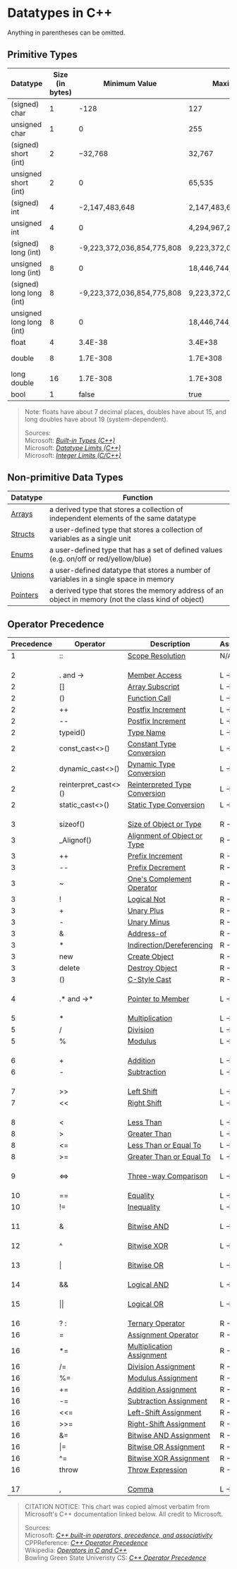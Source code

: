 # Datatypes in C++
Anything in parentheses can be omitted.

## Primitive Types
| Datatype | Size (in bytes) | Minimum Value | Maximum Value | Literal Suffix |
| -------- | --------------- | ------------- | ------------- | -------------- | 
| (signed) char | 1 | -128 | 127 | N/A |  
| unsigned char | 1 | 0 | 255 | N/A |  
| (signed) short (int) | 2 | −32,768 | 32,767 | N/A |  
| unsigned short (int) | 2 | 0 | 65,535 | u/U |  
| (signed) int | 4 | -2,147,483,648 | 2,147,483,647 | N/A (default) |  
| unsigned int | 4 | 0 | 4,294,967,295  | u/U |  
| (signed) long (int) | 8 | -9,223,372,036,854,775,808 | 9,223,372,036,854,775,807 | l/L |  
| unsigned long (int) | 8 | 0 | 18,446,744,073,709,551,615 | ul/UL |
| (signed) long long (int) | 8 | -9,223,372,036,854,775,808 | 9,223,372,036,854,775,807 | ll/LL | 
| unsigned long long (int) | 8 | 0 | 18,446,744,073,709,551,615 | %ull/ULL |  
| float | 4 | 3.4E-38 | 3.4E+38 | f |
| double | 8 | 1.7E-308 | 1.7E+308 | N/A (default) |
| long double | 16 | 1.7E-308 | 1.7E+308 | L |
| bool | 1 | false | true | N/A |
> Note: floats have about 7 decimal places, doubles have about 15, and long doubles have about 19 (system-dependent). <br />
> 
> Sources: <br />
> Microsoft: [_Built-in Types (C++)_](https://docs.microsoft.com/en-us/cpp/cpp/fundamental-types-cpp?view=msvc-160) <br />
> Microsoft: [_Datatype Limits (C++)_](https://docs.microsoft.com/en-us/cpp/cpp/data-type-ranges?view=msvc-160) <br />
> Microsoft: [_Integer Limits (C/C++)_](https://docs.microsoft.com/en-us/cpp/c-language/cpp-integer-limits?view=msvc-160) <br />

## Non-primitive Data Types
| Datatype | Function |
| -------- | -------- |
| [Arrays](https://github.com/EthanC2/Notes-and-Writeups/blob/main/C%2B%2B/Data%20and%20Data%20Types/Arrays.md) | a derived type that stores a collection of independent elements of the same datatype |
| [Structs](https://github.com/EthanC2/Notes-and-Writeups/blob/main/C++/Data%20and%20Data%20Types/Structures.md) | a user-defined type that stores a collection of variables as a single unit |
| [Enums](https://github.com/EthanC2/Notes-and-Writeups/blob/main/C%2B%2B/Data%20and%20Data%20Types/Enumerations.md) | a user-defined type that has a set of defined values (e.g. on/off or red/yellow/blue) |
| [Unions](https://github.com/EthanC2/Notes-and-Writeups/blob/main/C%2B%2B/Data%20and%20Data%20Types/Unions.md) | a user-defined datatype that stores a number of variables in a single space in memory |
| [Pointers](https://github.com/EthanC2/Notes-and-Writeups/blob/main/C%2B%2B/Data%20and%20Data%20Types/Pointers.md) | a derived type that stores the memory address of an object in memory (not the class kind of object) |

## Operator Precedence
| Precedence	| Operator | Description | Associativity |
| ----------- | -------- | ----------- | ------------- |
| 1 | :: | [Scope Resolution](https://docs.microsoft.com/en-us/cpp/cpp/scope-resolution-operator?view=msvc-160) | N/A |
|  |  |  |  |
|  |  |  |  |
|  |  |  |  |
| 2 | . and -> | [Member Access](https://docs.microsoft.com/en-us/cpp/cpp/member-access-operators-dot-and?view=msvc-160) | L -> R |
| 2 | \[\] | [Array Subscript](https://docs.microsoft.com/en-us/cpp/cpp/subscript-operator?view=msvc-160) | L -> R |
| 2 | () | [Function Call](https://docs.microsoft.com/en-us/cpp/cpp/function-call-operator-parens?view=msvc-160) | L -> R |
| 2 | ++ | [Postfix Increment](https://docs.microsoft.com/en-us/cpp/cpp/postfix-increment-and-decrement-operators-increment-and-decrement?view=msvc-160) | L -> R |
| 2 | -- | [Postfix Increment](https://docs.microsoft.com/en-us/cpp/cpp/postfix-increment-and-decrement-operators-increment-and-decrement?view=msvc-160) | L -> R |
| 2 | typeid() | [Type Name](https://docs.microsoft.com/en-us/cpp/cpp/typeid-operator?view=msvc-160) | L -> R |
| 2 | const_cast\<\>() | [Constant Type Conversion](https://docs.microsoft.com/en-us/cpp/cpp/const-cast-operator?view=msvc-160) | L -> R |
| 2 | dynamic_cast\<\>() | [Dynamic Type Conversion](https://docs.microsoft.com/en-us/cpp/cpp/dynamic-cast-operator?view=msvc-160) | L -> R |
| 2 | reinterpret_cast\<\>() | [Reinterpreted Type Conversion](https://docs.microsoft.com/en-us/cpp/cpp/reinterpret-cast-operator?view=msvc-160) | L -> R |
| 2 | static_cast\<\>() | [Static Type Conversion](https://docs.microsoft.com/en-us/cpp/cpp/static-cast-operator?view=msvc-160) | L -> R |
|  |  |  |  |
|  |  |  |  |
|  |  |  |  |
| 3 | sizeof() | [Size of Object or Type](https://docs.microsoft.com/en-us/cpp/cpp/sizeof-operator?view=msvc-160) | R -> L |
| 3 | \_Alignof() | [Alignment of Object or Type](https://en.cppreference.com/w/c/language/_Alignof) | R -> L |
| 3 | ++ | [Prefix Increment](https://docs.microsoft.com/en-us/cpp/cpp/prefix-increment-and-decrement-operators-increment-and-decrement?view=msvc-160) | R -> L |
| 3 | -- | [Prefix Decrement](https://docs.microsoft.com/en-us/cpp/cpp/prefix-increment-and-decrement-operators-increment-and-decrement?view=msvc-160) | R -> L |
| 3 | ~ | [One's Complement Operator](https://docs.microsoft.com/en-us/cpp/cpp/one-s-complement-operator-tilde?view=msvc-160) | R -> L |
| 3 | ! | [Logical Not](https://docs.microsoft.com/en-us/cpp/cpp/logical-negation-operator-exclpt?view=msvc-160) | R -> L |
| 3 | + | [Unary Plus](https://docs.microsoft.com/en-us/cpp/cpp/unary-plus-and-negation-operators-plus-and?view=msvc-160) | R -> L |
| 3 | - | [Unary Minus](https://docs.microsoft.com/en-us/cpp/cpp/unary-plus-and-negation-operators-plus-and?view=msvc-160) | R -> L |
| 3 | & | [Address-of](https://docs.microsoft.com/en-us/cpp/cpp/address-of-operator-amp?view=msvc-160) | R -> L |
| 3 | * | [Indirection/Dereferencing](https://docs.microsoft.com/en-us/cpp/cpp/indirection-operator-star?view=msvc-160) | R -> L |
| 3 | new | [Create Object](https://docs.microsoft.com/en-us/cpp/cpp/new-operator-cpp?view=msvc-160) | R -> L |
| 3 | delete | [Destroy Object](https://docs.microsoft.com/en-us/cpp/cpp/delete-operator-cpp?view=msvc-160) | R -> L |
| 3 | () | [C-Style Cast](https://en.wikipedia.org/wiki/Operators_in_C_and_C%2B%2B) | R -> L |
|  |  |  |  |
|  |  |  |  |
|  |  |  |  |
| 4 | .* and ->* | [Pointer to Member](https://docs.microsoft.com/en-us/cpp/cpp/pointer-to-member-operators-dot-star-and-star?view=msvc-160) | L -> R |
|  |  |  |  |
|  |  |  |  |
|  |  |  |  |
| 5 | \* | [Multiplication](https://docs.microsoft.com/en-us/cpp/cpp/multiplicative-operators-and-the-modulus-operator?view=msvc-160) | L -> R |
| 5 | / | [Division](https://docs.microsoft.com/en-us/cpp/cpp/multiplicative-operators-and-the-modulus-operator?view=msvc-160) | L -> R |
| 5 | % | [Modulus](https://docs.microsoft.com/en-us/cpp/cpp/multiplicative-operators-and-the-modulus-operator?view=msvc-160) | L -> R |
|  |  |  |  |
|  |  |  |  |
|  |  |  |  |
| 6 | + | [Addition](https://docs.microsoft.com/en-us/cpp/cpp/additive-operators-plus-and?view=msvc-160) | L -> R |
| 6 | - | [Subtraction](https://docs.microsoft.com/en-us/cpp/cpp/additive-operators-plus-and?view=msvc-160) | L -> R |
|  |  |  |  |
|  |  |  |  |
|  |  |  |  |
| 7 | >> | [Left Shift](https://docs.microsoft.com/en-us/cpp/cpp/left-shift-and-right-shift-operators-input-and-output?view=msvc-160) | L -> R |
| 7 | << | [Right Shift](https://docs.microsoft.com/en-us/cpp/cpp/left-shift-and-right-shift-operators-input-and-output?view=msvc-160) | L -> R |
|  |  |  |  |
|  |  |  |  |
|  |  |  |  |
| 8 | < | [Less Than](https://docs.microsoft.com/en-us/cpp/cpp/relational-operators-equal-and-equal?view=msvc-160) | L -> R |
| 8 | > | [Greater Than](https://docs.microsoft.com/en-us/cpp/cpp/relational-operators-equal-and-equal?view=msvc-160) | L -> R |
| 8 | <= | [Less Than or Equal To](https://docs.microsoft.com/en-us/cpp/cpp/relational-operators-equal-and-equal?view=msvc-160) | L -> R |
| 8 | >= | [Greater Than or Equal To](https://docs.microsoft.com/en-us/cpp/cpp/relational-operators-equal-and-equal?view=msvc-160) | L -> R |
|  |  |  |  |
|  |  |  |  |
|  |  |  |  |
| 9 | <=> | [Three-way Comparison](https://www.modernescpp.com/index.php/c-20-the-three-way-comparison-operator) | L -> R |
|  |  |  |  |
|  |  |  |  |
|  |  |  |  |
| 10 | == | [Equality](https://docs.microsoft.com/en-us/cpp/cpp/equality-operators-equal-equal-and-exclpt-equal?view=msvc-160) | L -> R |
| 10 | != | [Inequality](https://docs.microsoft.com/en-us/cpp/cpp/equality-operators-equal-equal-and-exclpt-equal?view=msvc-160) | L -> R |
|  |  |  |  |
|  |  |  |  |
|  |  |  |  |
| 11 | & | [Bitwise AND](https://docs.microsoft.com/en-us/cpp/cpp/bitwise-and-operator-amp?view=msvc-160) | L -> R |
|  |  |  |  |
|  |  |  |  |
|  |  |  |  |
| 12 | ^ | [Bitwise XOR](https://docs.microsoft.com/en-us/cpp/cpp/bitwise-exclusive-or-operator-hat?view=msvc-160) | L -> R |
|  |  |  |  |
|  |  |  |  |
|  |  |  |  |
| 13 | \| | [Bitwise OR](https://docs.microsoft.com/en-us/cpp/cpp/bitwise-inclusive-or-operator-pipe?view=msvc-160) | L -> R |
|  |  |  |  |
|  |  |  |  |
|  |  |  |  |
| 14 | && | [Logical AND](https://docs.microsoft.com/en-us/cpp/cpp/logical-and-operator-amp-amp?view=msvc-160) | L -> R |
|  |  |  |  |
|  |  |  |  |
|  |  |  |  |
| 15 | \|\| | [Logical OR](https://docs.microsoft.com/en-us/cpp/cpp/logical-or-operator-pipe-pipe?view=msvc-160) | L -> R |
|  |  |  |  |
|  |  |  |  |
|  |  |  |  |
| 16 | ? : | [Ternary Operator](https://docs.microsoft.com/en-us/cpp/cpp/conditional-operator-q?view=msvc-160) | R -> L |
| 16 | = | [Assignment Operator](https://docs.microsoft.com/en-us/cpp/cpp/assignment-operators?view=msvc-160) | R -> L |
| 16 | \*= | [Multiplication Assignment](https://docs.microsoft.com/en-us/cpp/cpp/assignment-operators?view=msvc-160) | R -> L |
| 16 | /= | [Division Assignment](https://docs.microsoft.com/en-us/cpp/cpp/assignment-operators?view=msvc-160) | R -> L |
| 16 | %= | [Modulus Assignment](https://docs.microsoft.com/en-us/cpp/cpp/assignment-operators?view=msvc-160) | R -> L |
| 16 | += | [Addition Assignment](https://docs.microsoft.com/en-us/cpp/cpp/assignment-operators?view=msvc-160) | R -> L |
| 16 | -= | [Subtraction Assignment](https://docs.microsoft.com/en-us/cpp/cpp/assignment-operators?view=msvc-160) | R -> L |
| 16 | <<= | [Left-Shift Assignment](https://docs.microsoft.com/en-us/cpp/cpp/assignment-operators?view=msvc-160) | R -> L |
| 16 | >>= | [Right-Shift Assignment](https://docs.microsoft.com/en-us/cpp/cpp/assignment-operators?view=msvc-160) | R -> L |
| 16 | &= | [Bitwise AND Assignment](https://docs.microsoft.com/en-us/cpp/cpp/assignment-operators?view=msvc-160) | R -> L |
| 16 | \|= | [Bitwise OR Assignment](https://docs.microsoft.com/en-us/cpp/cpp/assignment-operators?view=msvc-160) | R -> L |
| 16 | ^= | [Bitwise XOR Assignment](https://docs.microsoft.com/en-us/cpp/cpp/assignment-operators?view=msvc-160) | R -> L |
| 16 | throw | [Throw Expression](https://docs.microsoft.com/en-us/cpp/cpp/try-throw-and-catch-statements-cpp?view=msvc-160) | R -> L |
|  |  |  |  |
|  |  |  |  |
|  |  |  |  |
| 17 | , | [Comma](https://docs.microsoft.com/en-us/cpp/cpp/comma-operator?view=msvc-160) | L -> R |
> CITATION NOTICE: This chart was copied almost verbatim from Microsoft's C++ documentation linked below. All credit to Microsoft. <br />
>
> Sources: <br />
> Microsoft: [_C++ built-in operators, precedence, and associativity_](https://docs.microsoft.com/en-us/cpp/cpp/cpp-built-in-operators-precedence-and-associativity?view=msvc-160) <br />
> CPPReference: [_C++ Operator Precedence_](https://en.cppreference.com/w/cpp/language/operator_precedence) <br />
> Wikipedia: [_Operators in C and C++_](https://en.wikipedia.org/wiki/Operators_in_C_and_C%2B%2B) <br />
> Bowling Green State Univeristy CS: [_C++ Operator Precedence_](https://www.bgsu.edu/arts-and-sciences/computer-science/cs-documentation/c-plus-plus-operator-precedence.html) <br />
